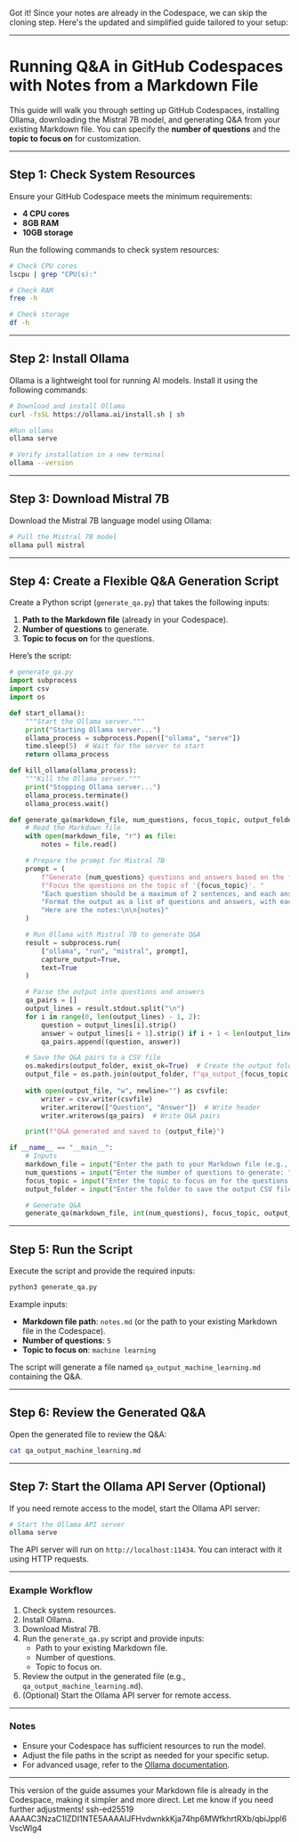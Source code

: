 Got it! Since your notes are already in the Codespace, we can skip the cloning step. Here's the updated and simplified guide tailored to your setup:

---

# Running Q&A in GitHub Codespaces with Notes from a Markdown File

This guide will walk you through setting up GitHub Codespaces, installing Ollama, downloading the Mistral 7B model, and generating Q&A from your existing Markdown file. You can specify the **number of questions** and the **topic to focus on** for customization.

---

## Step 1: Check System Resources
Ensure your GitHub Codespace meets the minimum requirements:
- **4 CPU cores**
- **8GB RAM**
- **10GB storage**

Run the following commands to check system resources:
```bash
# Check CPU cores
lscpu | grep "CPU(s):"

# Check RAM
free -h

# Check storage
df -h
```

---

## Step 2: Install Ollama
Ollama is a lightweight tool for running AI models. Install it using the following commands:
```bash
# Download and install Ollama
curl -fsSL https://ollama.ai/install.sh | sh

#Run ollama
ollama serve

# Verify installation in a new terminal
ollama --version
```

---

## Step 3: Download Mistral 7B
Download the Mistral 7B language model using Ollama:
```bash
# Pull the Mistral 7B model
ollama pull mistral
```

---

## Step 4: Create a Flexible Q&A Generation Script
Create a Python script (`generate_qa.py`) that takes the following inputs:
1. **Path to the Markdown file** (already in your Codespace).
2. **Number of questions** to generate.
3. **Topic to focus on** for the questions.

Here’s the script:

```python
# generate_qa.py
import subprocess
import csv
import os

def start_ollama():
    """Start the Ollama server."""
    print("Starting Ollama server...")
    ollama_process = subprocess.Popen(["ollama", "serve"])
    time.sleep(5)  # Wait for the server to start
    return ollama_process

def kill_ollama(ollama_process):
    """Kill the Ollama server."""
    print("Stopping Ollama server...")
    ollama_process.terminate()
    ollama_process.wait()

def generate_qa(markdown_file, num_questions, focus_topic, output_folder):
    # Read the Markdown file
    with open(markdown_file, "r") as file:
        notes = file.read()

    # Prepare the prompt for Mistral 7B
    prompt = (
        f"Generate {num_questions} questions and answers based on the following notes. "
        f"Focus the questions on the topic of '{focus_topic}'. "
        "Each question should be a maximum of 2 sentences, and each answer should be less than 50 words. "
        "Format the output as a list of questions and answers, with each pair separated by a newline. "
        "Here are the notes:\n\n{notes}"
    )

    # Run Ollama with Mistral 7B to generate Q&A
    result = subprocess.run(
        ["ollama", "run", "mistral", prompt],
        capture_output=True,
        text=True
    )

    # Parse the output into questions and answers
    qa_pairs = []
    output_lines = result.stdout.split("\n")
    for i in range(0, len(output_lines) - 1, 2):
        question = output_lines[i].strip()
        answer = output_lines[i + 1].strip() if i + 1 < len(output_lines) else ""
        qa_pairs.append((question, answer))

    # Save the Q&A pairs to a CSV file
    os.makedirs(output_folder, exist_ok=True)  # Create the output folder if it doesn't exist
    output_file = os.path.join(output_folder, f"qa_output_{focus_topic.replace(' ', '_')}.csv")
    
    with open(output_file, "w", newline="") as csvfile:
        writer = csv.writer(csvfile)
        writer.writerow(["Question", "Answer"])  # Write header
        writer.writerows(qa_pairs)  # Write Q&A pairs

    print(f"Q&A generated and saved to {output_file}")

if __name__ == "__main__":
    # Inputs
    markdown_file = input("Enter the path to your Markdown file (e.g., notes.md): ")
    num_questions = input("Enter the number of questions to generate: ")
    focus_topic = input("Enter the topic to focus on for the questions: ")
    output_folder = input("Enter the folder to save the output CSV file (e.g., output): ")

    # Generate Q&A
    generate_qa(markdown_file, int(num_questions), focus_topic, output_folder)
```

---

## Step 5: Run the Script
Execute the script and provide the required inputs:
```bash
python3 generate_qa.py
```

Example inputs:
- **Markdown file path**: `notes.md` (or the path to your existing Markdown file in the Codespace).
- **Number of questions**: `5`
- **Topic to focus on**: `machine learning`

The script will generate a file named `qa_output_machine_learning.md` containing the Q&A.

---

## Step 6: Review the Generated Q&A
Open the generated file to review the Q&A:
```bash
cat qa_output_machine_learning.md
```

---

## Step 7: Start the Ollama API Server (Optional)
If you need remote access to the model, start the Ollama API server:
```bash
# Start the Ollama API server
ollama serve
```

The API server will run on `http://localhost:11434`. You can interact with it using HTTP requests.

---

### Example Workflow
1. Check system resources.
2. Install Ollama.
3. Download Mistral 7B.
4. Run the `generate_qa.py` script and provide inputs:
   - Path to your existing Markdown file.
   - Number of questions.
   - Topic to focus on.
5. Review the output in the generated file (e.g., `qa_output_machine_learning.md`).
6. (Optional) Start the Ollama API server for remote access.

---

### Notes
- Ensure your Codespace has sufficient resources to run the model.
- Adjust the file paths in the script as needed for your specific setup.
- For advanced usage, refer to the [Ollama documentation](https://ollama.ai/docs).

---

This version of the guide assumes your Markdown file is already in the Codespace, making it simpler and more direct. Let me know if you need further adjustments!
ssh-ed25519 AAAAC3NzaC1lZDI1NTE5AAAAIJFHvdwnkkKja74hp6MWfkhrtRXb/qbiJppl6VscWlg4